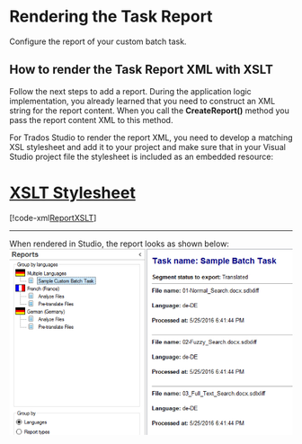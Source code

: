 Rendering the Task Report
============================
Configure the report of your custom batch task.

How to render the Task Report XML with XSLT
-----------------------------------

Follow the next steps to add a report. During the application logic implementation, you already learned that you need to construct an XML string for the report content. When you call the **CreateReport()** method you pass the report content 
        XML to this method.

For Trados Studio to render the report XML, you need to develop a matching XSL stylesheet and add it to your project and make sure that in your Visual Studio project file the stylesheet is included as an embedded resource:
# [XSLT Stylesheet](#tab/tabid-1)
[!code-xml[ReportXSLT](code_samples/Stylesheet.xsl)]		
***

When rendered in Studio, the report looks as shown below:
<img style="display:block; " src="images/ReportOutput.jpg" />
